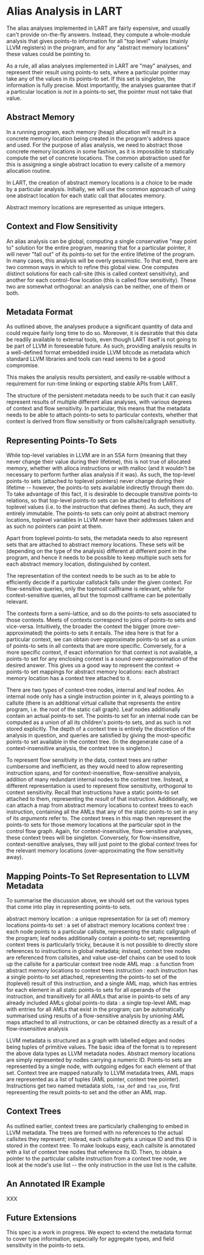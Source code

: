 Alias Analysis in LART
======================

The alias analyses implemented in LART are fairly expensive, and usually can't
provide on-the-fly answers. Instead, they compute a whole-module analysis that
gives points-to information for all "top level" values (mainly LLVM registers)
in the program, and for any "abstract memory locations" these values could be
pointing to.

As a rule, all alias analyses implemented in LART are "may" analyses, and
represent their result using points-to sets, where a particular pointer may
take any of the values in its points-to set. If this set is singleton, the
information is fully precise. Most importantly, the analyses guarantee that if
a particular location is *not* in a points-to set, the pointer must not take
that value.

Abstract Memory
---------------

In a running program, each memory (heap) allocation will result in a concrete
memory location being created in the program's address space and used. For the
purpose of alias analysis, we need to abstract those concrete memory locations
in some fashion, as it is impossible to statically compute the set of concrete
locations. The common abstraction used for this is assigning a single abstract
location to every callsite of a memory allocation routine.

In LART, the creation of abstract memory locations is a choice to be made by a
particular analysis. Initially, we will use the common approach of using one
abstract location for each static call that allocates memory.

Abstract memory locations are represented as unique integers.

Context and Flow Sensitivity
----------------------------

An alias analysis can be global, computing a single conservative "may point to"
solution for the entire program, meaning that for a particular pointer, it will
never "fall out" of its points-to set for the entire lifetime of the program.
In many cases, this analysis will be overly pessimistic. To that end, there are
two common ways in which to refine this global view. One computes distinct
solutions for each call-site (this is called context sensitivity), and another
for each control-flow location (this is called flow sensitivity). These two are
somewhat orthogonal: an analysis can be neither, one of them or both.

Metadata Format
---------------

As outlined above, the analyses produce a significant quantity of data and
could require fairly long time to do so. Moreover, it is desirable that this
data be readily available to external tools, even though LART itself is not
going to be part of LLVM in foreseeable future. As such, providing analysis
results in a well-defined format embedded inside LLVM bitcode as metadata which
standard LLVM libraries and tools can read seems to be a good compromise.

This makes the analysis results persistent, and easily re-usable without a
requirement for run-time linking or exporting stable APIs from LART.

The structure of the persistent metadata needs to be such that it can easily
represent results of multiple different alias analyses, with various degrees of
context and flow sensitivity. In particular, this means that the metadata needs
to be able to attach points-to sets to particular contexts, whether that
context is derived from flow sensitivity or from callsite/callgraph
sensitivity.

## Representing Points-To Sets

While top-level variables in LLVM are in an SSA form (meaning that they never
change their value during their lifetime), this is not true of allocated
memory, whether with alloca instructions or with malloc (and it wouldn't be
necessary to perform further alias analysis if it was). As such, the top-level
points-to sets (attached to toplevel pointers) never change during their
lifetime -- however, the points-to sets available indirectly through them do.
To take advantage of this fact, it is desirable to decouple transitive
points-to relations, so that top-level points-to sets can be attached to
definitions of toplevel values (i.e. to the instruction that defines them). As
such, they are entirely immutable. The points-to sets can only point at
abstract memory locations, toplevel variables in LLVM never have their
addresses taken and as such no pointers can point at them.

Apart from toplevel points-to sets, the metadata needs to also represent sets
that are attached to abstract memory locations. These sets will be (depending
on the type of the analysis) different at different point in the program, and
hence it needs to be possible to keep multiple such sets for each abstract
memory location, distinguished by context.

The representation of the context needs to be such as to be able to efficiently
decide if a particular callstack falls under the given context. For
flow-sensitive queries, only the topmost callframe is relevant, while for
context-sensitive queries, all but the topmost callframe can be potentially
relevant.

The contexts form a semi-lattice, and so do the points-to sets associated to
those contexts. Meets of contexts correspond to joins of points-to sets and
vice-versa. Intuitively, the broader the context the bigger (more
over-approximated) the points-to sets it entails. The idea here is that for a
particular context, we can obtain over-approximate points-to set as a union of
points-to sets in all contexts that are more specific. Conversely, for a more
specific context, if exact information for that context is not available, a
points-to set for any enclosing context is a sound over-approximation of the
desired answer. This gives us a good way to represent the context -> points-to
set mappings for abstract memory locations: each abstract memory location has a
context tree attached to it.

There are two types of context-tree nodes, internal and leaf nodes. An internal
node only has a single instruction pointer in it, always pointing to a callsite
(there is an additional virtual callsite that represents the entire program,
i.e. the root of the static call graph). Leaf nodes additionally contain an
actual points-to set. The points-to set for an internal node can be computed as
a union of all its children's points-to sets, and as such is not stored
explicitly. The depth of a context tree is entirely the discretion of the
analysis in question, and queries are satisfied by giving the most-specific
points-to set available in the context tree. (In the degenerate case of a
context-insensitive analysis, the context tree is singleton.)

To represent flow sensitivity in the data, context trees are rather cumbersome
and inefficient, as they would need to allow representing instruction spans,
and for context-insensitive, flow-sensitive analysis, addition of many
redundant internal nodes to the context tree. Instead, a different
representation is used to represent flow sensitivity, orthogonal to context
sensitivity. Recall that instructions have a static points-to set attached to
them, representing the *result* of that instruction. Additionally, we can
attach a map from abstract memory locations to context trees to each
instruction, containing all the AMLs that any of the static points-to set in
any of its *arguments* refer to. The context trees in this map then represent
the points-to sets for those memory locations at the particular spot in the
control flow graph. Again, for context-insensitive, flow-sensitive analyses,
these context trees will be singleton. Conversely, for flow-insensitive,
context-sensitive analyses, they will just point to the global context trees
for the relevant memory locations (over-approximating the flow sensitivity
away).

## Mapping Points-To Set Representation to LLVM Metadata

To summarise the discussion above, we should set out the various types that
come into play in representing points-to sets.

abstract memory location
:   a unique representation for (a set of) memory locations
points-to set
:   a set of abstract memory locations
context tree
:   each node points to a particular callsite, representing the static
    callgraph of the program; leaf nodes additionally contain a points-to set;
    representing context trees is particularly tricky, because it is not
    possible to directly store references to instructions in global metadata;
    instead, context tree nodes are referenced from callsites, and value
    use-def chains can be used to look up the callsite for a particular context
    tree node
AML map
:   a function from abstract memory locations to context trees
instruction
:   each instruction has a single points-to set attached, representing the
    points-to set of the (toplevel) result of this instruction, and a single
    AML map, which has entries for each element in all static points-to sets
    for all operands of the instruction, and transitively for all AMLs that
    arise in points-to sets of any already included AMLs
global points-to data
:   a single top-level AML map with entries for all AMLs that exist in the
    program; can be automatically summarised using results of a flow-sensitive
    analysis by unioning AML maps attached to all instructions, or can be
    obtained directly as a result of a flow-insensitive analysis

LLVM metadata is structured as a graph with labelled edges and nodes being
tuples of primitive values. The basic idea of the format is to represent the
above data types as LLVM metadata nodes. Abstract memory locations are simply
represented by nodes carrying a numeric ID. Points-to sets are represented by a
single node, with outgoing edges for each element of that set. Context tree are
mapped naturally to LLVM metadata trees, AML maps are represented as a list of
tuples (AML pointer, context tree pointer). Instructions get two named metadata
slots, `!aa_def` and `!aa_use`, first representing the result points-to set and
the other an AML map.

## Context Trees

As outlined earlier, context trees are particularly challenging to embed in
LLVM metadata. The trees are formed with no references to the actual callsites
they represent; instead, each callsite gets a unique ID and this ID is stored
in the context tree. To make lookups easy, each callsite is annotated with a
list of context tree nodes that reference its ID. Then, to obtain a pointer to
the particular callsite instruction from a context tree node, we look at the
node's use list -- the only instruction in the use list is the callsite.

## An Annotated IR Example

XXX

Future Extensions
-----------------

This spec is a work in progress. We expect to extend the metadata format to
cover type information, especially for aggregate types, and field sensitivity in
the points-to sets.
